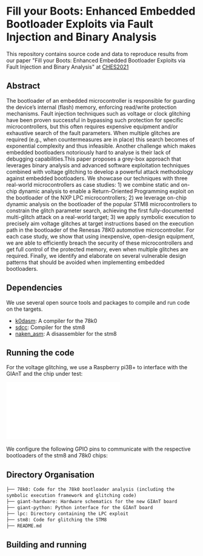# Fill your Boots: Enhanced Embedded Bootloader Exploits via Fault Injection and Binary Analysis

This repository contains source code and data to reproduce results from our paper "Fill your Boots: Enhanced Embedded Bootloader Exploits via Fault Injection and Binary Analysis" at [CHES2021](https://ches.iacr.org/2021/)



## Abstract
The bootloader of an embedded microcontroller is responsible for guarding the device’s internal (flash) memory, enforcing read/write protection mechanisms. Fault injection techniques such as voltage or clock glitching have been proven successful in bypassing such protection for specific microcontrollers, but this often requires expensive equipment and/or exhaustive search of the fault parameters. When multiple glitches are required (e.g., when countermeasures are in place) this search becomes of exponential complexity and thus infeasible. Another challenge which makes embedded bootloaders notoriously hard to analyse is their lack of debugging capabilities.This paper proposes a grey-box approach that leverages binary analysis and advanced software exploitation techniques combined with voltage glitching to develop a powerful attack methodology against embedded bootloaders. We showcase our techniques with three real-world microcontrollers as case studies: 1) we combine static and on-chip dynamic analysis to enable a Return-Oriented Programming exploit on the bootloader of the NXP LPC microcontrollers; 2) we leverage on-chip dynamic analysis on the bootloader of the popular STM8 microcontrollers to constrain the glitch parameter search, achieving the first fully-documented multi-glitch attack on a real-world target; 3) we apply symbolic execution to precisely aim voltage glitches at target instructions based on the execution path in the bootloader of the Renesas 78K0 automotive microcontroller. For each case study, we show that using inexpensive, open-design equipment, we are able to efficiently breach the security of these microcontrollers and get full control of the protected memory, even when multiple glitches are required. Finally, we identify and elaborate on several vulnerable design patterns that should be avoided when implementing embedded bootloaders.



## Dependencies
We use several open source tools and packages to compile and run code on the targets. 

- [k0dasm](https://github.com/mnaberez/k0dasm): A compiler for the 78k0 
- [sdcc](http://sdcc.sourceforge.net/): Compiler for the stm8
- [naken\_asm](https://github.com/mikeakohn/naken_asm): A disassembler for the stm8

## Running the code
For the voltage glitching, we use a Raspberry pi3B+ to interface with the GIAnT and the chip under test:

![Glitch setup](glitch_setup.pdf)

We configure the following GPIO pins to communicate with the respective bootloaders of the stm8 and 78k0 chips:

## Directory Organisation
```
├── 78k0: Code for the 78k0 bootloader analysis (including the symbolic execution framework and glitching code)
├── giant-hardware: Hardware schematics for the new GIAnT board
├── giant-python: Python interface for the GIAnT board
├── lpc: Directory containing the LPC exploit
├── stm8: Code for glitching the STM8
├── README.md
```

## Building and running



